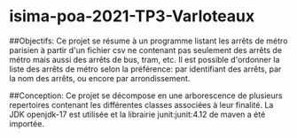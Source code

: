 # isima-poa-2021-TP3-Varloteaux

##Objectifs:
Ce projet se résume à un programme listant les arrêts de métro parisien à partir d'un fichier csv ne contenant pas seulement des arrêts de métro mais aussi des arrêts de bus, tram, etc.
Il est possible d'ordonner la liste des arrêts de métro selon la préférence: par identifiant des arrêts, par la nom des arrêts, ou encore par arrondissement.

##Conception:
Ce projet se décompose en une arborescence de plusieurs repertoires contenant les différentes classes associées à leur finalité. La JDK openjdk-17 est utilisée et la librairie junit:junit:4.12 de maven a été importée.

